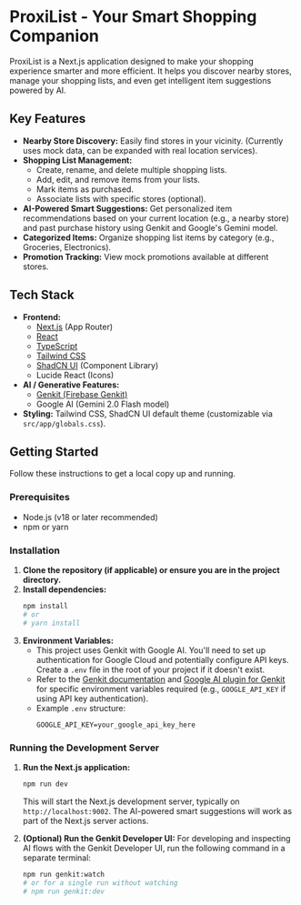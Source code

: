 

# ProxiList - Your Smart Shopping Companion

ProxiList is a Next.js application designed to make your shopping experience smarter and more efficient. It helps you discover nearby stores, manage your shopping lists, and even get intelligent item suggestions powered by AI.

## Key Features

*   **Nearby Store Discovery:** Easily find stores in your vicinity. (Currently uses mock data, can be expanded with real location services).
*   **Shopping List Management:**
    *   Create, rename, and delete multiple shopping lists.
    *   Add, edit, and remove items from your lists.
    *   Mark items as purchased.
    *   Associate lists with specific stores (optional).
*   **AI-Powered Smart Suggestions:** Get personalized item recommendations based on your current location (e.g., a nearby store) and past purchase history using Genkit and Google's Gemini model.
*   **Categorized Items:** Organize shopping list items by category (e.g., Groceries, Electronics).
*   **Promotion Tracking:** View mock promotions available at different stores.

## Tech Stack

*   **Frontend:**
    *   [Next.js](https://nextjs.org/) (App Router)
    *   [React](https://reactjs.org/)
    *   [TypeScript](https://www.typescriptlang.org/)
    *   [Tailwind CSS](https://tailwindcss.com/)
    *   [ShadCN UI](https://ui.shadcn.com/) (Component Library)
    *   Lucide React (Icons)
*   **AI / Generative Features:**
    *   [Genkit (Firebase Genkit)](https://firebase.google.com/docs/genkit)
    *   Google AI (Gemini 2.0 Flash model)
*   **Styling:** Tailwind CSS, ShadCN UI default theme (customizable via `src/app/globals.css`).

## Getting Started

Follow these instructions to get a local copy up and running.

### Prerequisites

*   Node.js (v18 or later recommended)
*   npm or yarn

### Installation

1.  **Clone the repository (if applicable) or ensure you are in the project directory.**
2.  **Install dependencies:**
    ```bash
    npm install
    # or
    # yarn install
    ```
3.  **Environment Variables:**
    *   This project uses Genkit with Google AI. You'll need to set up authentication for Google Cloud and potentially configure API keys. Create a `.env` file in the root of your project if it doesn't exist.
    *   Refer to the [Genkit documentation](https://firebase.google.com/docs/genkit/get-started-node#set_up_auth) and [Google AI plugin for Genkit](https://firebase.google.com/docs/genkit/plugins/google-ai) for specific environment variables required (e.g., `GOOGLE_API_KEY` if using API key authentication).
    *   Example `.env` structure:
        ```
        GOOGLE_API_KEY=your_google_api_key_here
        ```

### Running the Development Server

1.  **Run the Next.js application:**
    ```bash
    npm run dev
    ```
    This will start the Next.js development server, typically on `http://localhost:9002`. The AI-powered smart suggestions will work as part of the Next.js server actions.

2.  **(Optional) Run the Genkit Developer UI:**
    For developing and inspecting AI flows with the Genkit Developer UI, run the following command in a separate terminal:
    ```bash
    npm run genkit:watch
    # or for a single run without watching
    # npm run genkit:dev

